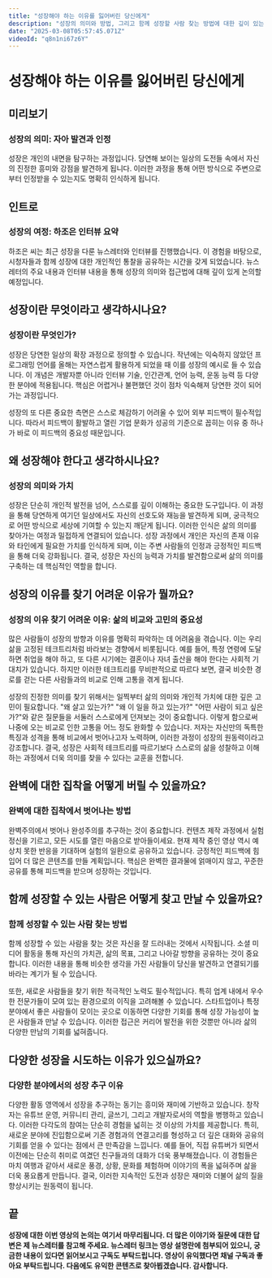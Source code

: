 ```yaml
---
title: "성장해야 하는 이유를 잃어버린 당신에게"
description: "성장의 의미와 방법, 그리고 함께 성장할 사람 찾는 방법에 대한 깊이 있는 토론. 다양한 활동을 통해 ..."
date: "2025-03-08T05:57:45.071Z"
videoId: "q8n1ni67z6Y"
---
```


# 성장해야 하는 이유를 잃어버린 당신에게

## 미리보기

### 성장의 의미: 자아 발견과 인정

성장은 개인의 내면을 탐구하는 과정입니다. 당연해 보이는 일상의 도전들 속에서 자신의 진정한 흥미와 강점을 발견하게 됩니다. 이러한 과정을 통해 어떤 방식으로 주변으로부터 인정받을 수 있는지도 명확히 인식하게 됩니다.

## 인트로

### 성장의 여정: 하조은 인터뷰 요약

하조은 씨는 최근 성장을 다룬 뉴스레터와 인터뷰를 진행했습니다. 이 경험을 바탕으로, 시청자들과 함께 성장에 대한 개인적인 통찰을 공유하는 시간을 갖게 되었습니다. 뉴스레터의 주요 내용과 인터뷰 내용을 통해 성장의 의미와 접근법에 대해 깊이 있게 논의할 예정입니다.

## 성장이란 무엇이라고 생각하시나요?

### 성장이란 무엇인가?

성장은 당연한 일상의 확장 과정으로 정의할 수 있습니다. 작년에는 익숙하지 않았던 프로그래밍 언어를 올해는 자연스럽게 활용하게 되었을 때 이를 성장의 예시로 들 수 있습니다. 이 개념은 개발자뿐 아니라 인터뷰 기술, 인간관계, 언어 능력, 운동 능력 등 다양한 분야에 적용됩니다. 핵심은 어렵거나 불편했던 것이 점차 익숙해져 당연한 것이 되어가는 과정입니다. 

성장의 또 다른 중요한 측면은 스스로 체감하기 어려울 수 있어 외부 피드백이 필수적입니다. 따라서 피드백이 활발하고 열린 기업 문화가 성공의 기준으로 꼽히는 이유 중 하나가 바로 이 피드백의 중요성 때문입니다.

## 왜 성장해야 한다고 생각하시나요?

### 성장의 의미와 가치

성장은 단순히 개인적 발전을 넘어, 스스로를 깊이 이해하는 중요한 도구입니다. 이 과정을 통해 당연하게 여기던 일상에서도 자신의 선호도와 재능을 발견하게 되며, 궁극적으로 어떤 방식으로 세상에 기여할 수 있는지 깨닫게 됩니다. 이러한 인식은 삶의 의미를 찾아가는 여정과 밀접하게 연결되어 있습니다. 성장 과정에서 개인은 자신의 존재 이유와 타인에게 필요한 가치를 인식하게 되며, 이는 주변 사람들의 인정과 긍정적인 피드백을 통해 더욱 강화됩니다. 결국, 성장은 자신의 능력과 가치를 발견함으로써 삶의 의미를 구축하는 데 핵심적인 역할을 합니다.

## 성장의 이유를 찾기 어려운 이유가 뭘까요?

### 성장의 이유 찾기 어려운 이유: 삶의 비교와 고민의 중요성

많은 사람들이 성장의 방향과 이유를 명확히 파악하는 데 어려움을 겪습니다. 이는 우리 삶을 고정된 테크트리처럼 바라보는 경향에서 비롯됩니다. 예를 들어, 특정 연령에 도달하면 취업을 해야 하고, 또 다른 시기에는 결혼이나 자녀 출산을 해야 한다는 사회적 기대치가 있습니다. 하지만 이러한 테크트리를 무비판적으로 따르다 보면, 결국 비슷한 경로를 걷는 다른 사람들과의 비교로 인해 고통을 겪게 됩니다.

성장의 진정한 의미를 찾기 위해서는 일찍부터 삶의 의미와 개인적 가치에 대한 깊은 고민이 필요합니다. "왜 살고 있는가?" "왜 이 일을 하고 있는가?" "어떤 사람이 되고 싶은가?"와 같은 질문들을 서둘러 스스로에게 던져보는 것이 중요합니다. 이렇게 함으로써 나중에 오는 비교로 인한 고통을 어느 정도 완화할 수 있습니다. 저자는 자신만의 독특한 특징과 성격을 통해 비교에서 벗어나고자 노력하며, 이러한 과정이 성장의 원동력이라고 강조합니다. 결국, 성장은 사회적 테크트리를 따르기보다 스스로의 삶을 성찰하고 이해하는 과정에서 더욱 의미를 찾을 수 있다는 교훈을 전합니다.

## 완벽에 대한 집착을 어떻게 버릴 수 있을까요?

### 완벽에 대한 집착에서 벗어나는 방법

완벽주의에서 벗어나 완성주의를 추구하는 것이 중요합니다. 컨텐츠 제작 과정에서 실험 정신을 기르고, 모든 시도를 열린 마음으로 받아들이세요. 현재 제작 중인 영상 역시 예상치 못한 반응을 기대하며 실험의 일환으로 공유하고 있습니다. 긍정적인 피드백에 힘입어 더 많은 콘텐츠를 만들 계획입니다. 핵심은 완벽한 결과물에 얽매이지 않고, 꾸준한 공유를 통해 피드백을 받으며 성장하는 것입니다.

## 함께 성장할 수 있는 사람은 어떻게 찾고 만날 수 있을까요?

### 함께 성장할 수 있는 사람 찾는 방법

함께 성장할 수 있는 사람을 찾는 것은 자신을 잘 드러내는 것에서 시작됩니다. 소셜 미디어 활동을 통해 자신의 가치관, 삶의 목표, 그리고 나아갈 방향을 공유하는 것이 중요합니다. 이러한 내용을 통해 비슷한 생각을 가진 사람들이 당신을 발견하고 연결되기를 바라는 계기가 될 수 있습니다.

또한, 새로운 사람들을 찾기 위한 적극적인 노력도 필수적입니다. 특히 업계 내에서 우수한 전문가들이 모여 있는 환경으로의 이직을 고려해볼 수 있습니다. 스타트업이나 특정 분야에서 좋은 사람들이 모이는 곳으로 이동하면 다양한 기회를 통해 성장 가능성이 높은 사람들과 만날 수 있습니다. 이러한 접근은 커리어 발전을 위한 것뿐만 아니라 삶의 다양한 만남의 기회를 넓혀줍니다.

## 다양한 성장을 시도하는 이유가 있으실까요?

### 다양한 분야에서의 성장 추구 이유

다양한 활동 영역에서 성장을 추구하는 동기는 흥미와 재미에 기반하고 있습니다. 창작자는 유튜브 운영, 커뮤니티 관리, 글쓰기, 그리고 개발자로서의 역할을 병행하고 있습니다. 이러한 다각도의 참여는 단순히 경험을 넓히는 것 이상의 가치를 제공합니다. 특히, 새로운 분야에 진입함으로써 기존 경험과의 연결고리를 형성하고 더 깊은 대화와 공유의 기회를 얻을 수 있다는 점에서 큰 만족감을 느낍니다. 예를 들어, 직접 유튜버가 되면서 이전에는 단순히 취미로 여겼던 친구들과의 대화가 더욱 풍부해졌습니다. 이 경험들은 마치 여행과 같아서 새로운 풍경, 상황, 문화를 체험하며 이야기의 폭을 넓혀주며 삶을 더욱 풍요롭게 만듭니다. 결국, 이러한 지속적인 도전과 성장은 재미와 더불어 삶의 질을 향상시키는 원동력이 됩니다.

## 끝

**성장에 대한 이번 영상의 논의는 여기서 마무리됩니다. 더 많은 이야기와 질문에 대한 답변은 제 뉴스레터를 참고해 주세요. 뉴스레터 링크는 영상 설명란에 첨부되어 있으니, 궁금한 내용이 있다면 읽어보시고 구독도 부탁드립니다. 영상이 유익했다면 채널 구독과 좋아요 부탁드립니다. 다음에도 유익한 콘텐츠로 찾아뵙겠습니다. 감사합니다.**

